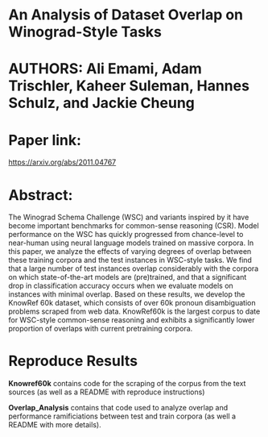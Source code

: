 # An Analysis of Dataset Overlap on Winograd-Style Tasks
# AUTHORS: Ali Emami, Adam Trischler, Kaheer Suleman, Hannes Schulz, and Jackie Cheung

# Paper link: 
https://arxiv.org/abs/2011.04767

# Abstract:

The Winograd Schema Challenge (WSC) and variants inspired by it have become important benchmarks for common-sense reasoning (CSR). Model performance on the WSC has quickly progressed from chance-level to near-human using neural language models trained on massive corpora. In this paper, we analyze the effects of varying degrees of overlap between these training corpora and the test instances in WSC-style tasks. We find that a large number of test instances overlap considerably with the corpora on which state-of-the-art models are (pre)trained, and that a significant drop in classification accuracy occurs when we evaluate models on instances with minimal overlap. Based on these results, we develop the KnowRef 60k dataset, which consists of over 60k pronoun disambiguation problems scraped from web data. KnowRef60k is the largest corpus to date for WSC-style common-sense reasoning and exhibits a significantly lower proportion of overlaps with current pretraining corpora.

# Reproduce Results

**Knowref60k** contains code for the scraping of the corpus from the text sources (as well as a README with reproduce instructions)

**Overlap_Analysis** contains that code used to analyze overlap and performance ramificiations between test and train corpora  (as well a README with more details). 
